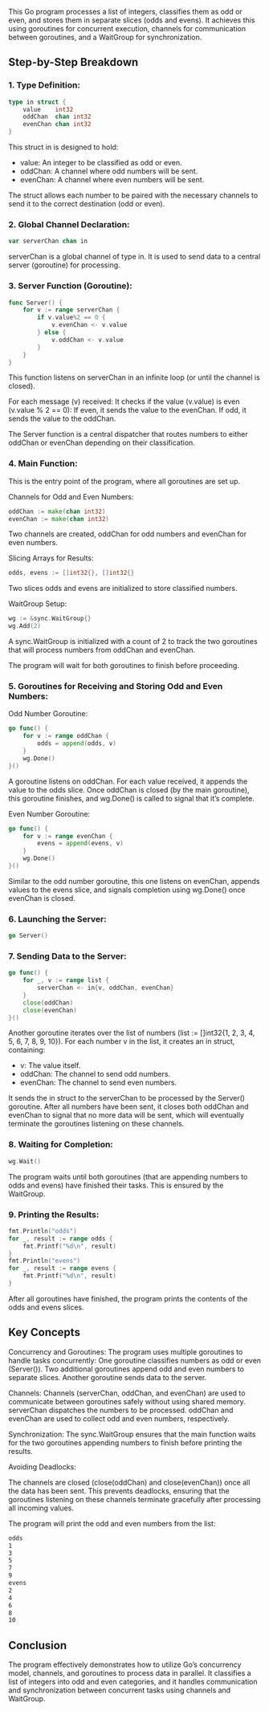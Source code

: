 This Go program processes a list of integers, classifies them as odd or even, and stores them in separate slices (odds and evens). It achieves this using goroutines for concurrent execution, channels for communication between goroutines, and a WaitGroup for synchronization.

## Step-by-Step Breakdown

### 1. Type Definition:

```go
type in struct {
    value    int32
    oddChan  chan int32
    evenChan chan int32
}
```

This struct in is designed to hold:

- value: An integer to be classified as odd or even.
- oddChan: A channel where odd numbers will be sent.
- evenChan: A channel where even numbers will be sent.

The struct allows each number to be paired with the necessary channels to send it to the correct destination (odd or even).

### 2. Global Channel Declaration:

```go
var serverChan chan in
```

serverChan is a global channel of type in. It is used to send data to a central server (goroutine) for processing.

### 3. Server Function (Goroutine):

```go
func Server() {
    for v := range serverChan {
        if v.value%2 == 0 {
            v.evenChan <- v.value
        } else {
            v.oddChan <- v.value
        }
    }
}
```

This function listens on serverChan in an infinite loop (or until the channel is closed).

For each message (v) received:
It checks if the value (v.value) is even (v.value % 2 == 0):
If even, it sends the value to the evenChan.
If odd, it sends the value to the oddChan.

The Server function is a central dispatcher that routes numbers to either oddChan or evenChan depending on their classification.

### 4. Main Function:

This is the entry point of the program, where all goroutines are set up.

Channels for Odd and Even Numbers:

```go
oddChan := make(chan int32)
evenChan := make(chan int32)
```

Two channels are created, oddChan for odd numbers and evenChan for even numbers.

Slicing Arrays for Results:

```go
odds, evens := []int32{}, []int32{}
```

Two slices odds and evens are initialized to store classified numbers.

WaitGroup Setup:

```go
wg := &sync.WaitGroup{}
wg.Add(2)

```

A sync.WaitGroup is initialized with a count of 2 to track the two goroutines that will process numbers from oddChan and evenChan.

The program will wait for both goroutines to finish before proceeding.

### 5. Goroutines for Receiving and Storing Odd and Even Numbers:

Odd Number Goroutine:

```go
go func() {
    for v := range oddChan {
        odds = append(odds, v)
    }
    wg.Done()
}()
```

A goroutine listens on oddChan. For each value received, it appends the value to the odds slice.
Once oddChan is closed (by the main goroutine), this goroutine finishes, and wg.Done() is called to signal that it’s complete.

Even Number Goroutine:

```go
go func() {
    for v := range evenChan {
        evens = append(evens, v)
    }
    wg.Done()
}()
```

Similar to the odd number goroutine, this one listens on evenChan, appends values to the evens slice, and signals completion using wg.Done() once evenChan is closed.

### 6. Launching the Server:

```go
go Server()
```

### 7. Sending Data to the Server:

```go
go func() {
    for _, v := range list {
        serverChan <- in{v, oddChan, evenChan}
    }
    close(oddChan)
    close(evenChan)
}()
```

Another goroutine iterates over the list of numbers (list := []int32{1, 2, 3, 4, 5, 6, 7, 8, 9, 10}).
For each number v in the list, it creates an in struct, containing:

- v: The value itself.
- oddChan: The channel to send odd numbers.
- evenChan: The channel to send even numbers.

It sends the in struct to the serverChan to be processed by the Server() goroutine.
After all numbers have been sent, it closes both oddChan and evenChan to signal that no more data will be sent, which will eventually terminate the goroutines listening on these channels.

### 8. Waiting for Completion:

```go
wg.Wait()
```

The program waits until both goroutines (that are appending numbers to odds and evens) have finished their tasks. This is ensured by the WaitGroup.

### 9. Printing the Results:

```go
fmt.Println("odds")
for _, result := range odds {
    fmt.Printf("%d\n", result)
}
fmt.Println("evens")
for _, result := range evens {
    fmt.Printf("%d\n", result)
}
```

After all goroutines have finished, the program prints the contents of the odds and evens slices.

## Key Concepts

Concurrency and Goroutines: The program uses multiple goroutines to handle tasks concurrently:
One goroutine classifies numbers as odd or even (Server()).
Two additional goroutines append odd and even numbers to separate slices.
Another goroutine sends data to the server.

Channels: Channels (serverChan, oddChan, and evenChan) are used to communicate between goroutines safely without using shared memory.
serverChan dispatches the numbers to be processed.
oddChan and evenChan are used to collect odd and even numbers, respectively.

Synchronization: The sync.WaitGroup ensures that the main function waits for the two goroutines appending numbers to finish before printing the results.

Avoiding Deadlocks:

The channels are closed (close(oddChan) and close(evenChan)) once all the data has been sent. This prevents deadlocks, ensuring that the goroutines listening on these channels terminate gracefully after processing all incoming values.

The program will print the odd and even numbers from the list:

```bash
odds
1
3
5
7
9
evens
2
4
6
8
10
```

## Conclusion

The program effectively demonstrates how to utilize Go’s concurrency model, channels, and goroutines to process data in parallel. It classifies a list of integers into odd and even categories, and it handles communication and synchronization between concurrent tasks using channels and WaitGroup.
